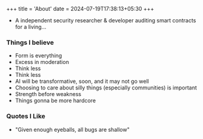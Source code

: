 +++
title = 'About'
date = 2024-07-19T17:38:13+05:30
+++

- A independent security researcher & developer auditing smart contracts for a living...

### Things I believe
- Form is everything
- Excess in moderation
- Think less
- Think less
- AI will be transformative, soon, and it may not go well
- Choosing to care about silly things (especially communities) is important
- Strength before weakness
- Things gonna be more hardcore

### Quotes I Like
- "Given enough eyeballs, all bugs are shallow"

